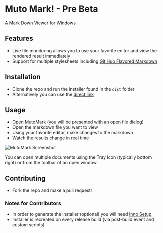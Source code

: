 # Muto Mark! - Pre Beta 

A Mark Down Viewer for Windows

## Features

* Live file monitoring allows you to use your favorite editor and view the rendered result immediately
* Support for multiple stylesheets including [Git Hub Flavored Markdown]("http://github.github.com/github-flavored-markdown/" "Git Hub Flavored Markdown")

## Installation

* Clone the repo and run the installer found in the `dist` folder
* Alternatively you can use the [direct link](https://github.com/pseudomuto/muto-mark/blob/master/dist/MutoMarkInstaller.exe?raw=true "Download MutoMark!")

## Usage

* Open MutoMark (you will be presented with an open file dialog)
* Open the markdown file you want to view
* Using your favorite editor, make changes to the markdown
* Watch the results change in real time

![MutoMark Screenshot](https://github.com/davidmuto/muto-mark/blob/master/samples/screenshot.png?raw=true)


You can open multiple documents using the Tray Icon (typically bottom right) or from the toolbar of an open window

## Contributing

* Fork the repo and make a pull request!

### Notes for Contributors

* In order to generate the installer (optional) you will need [Inno Setup](http://www.jrsoftware.org/isinfo.php, "Inno Setup")
* Installer is recreated on every release build (via post-build event and custom scripts)
